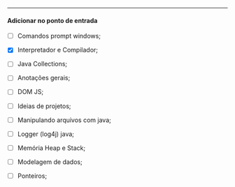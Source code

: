 ___
#### Adicionar no ponto de entrada
- [ ] Comandos prompt windows;
- [x] Interpretador e Compilador;
- [ ] Java Collections;
- [ ] Anotações gerais;
- [ ] DOM JS;
- [ ] Ideias de projetos;
- [ ] Manipulando arquivos com java;
- [ ] Logger (log4j) java;
- [ ] Memória Heap e Stack;
- [ ] Modelagem de dados;
- [ ] Ponteiros;


